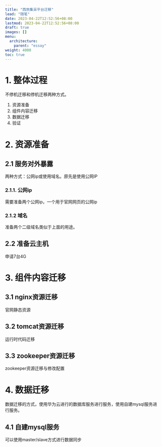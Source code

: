 ```yaml
---
title: "西旅集采平台迁移"
lead: "随笔"
date: 2023-04-22T12:52:56+08:00
lastmod: 2023-04-22T12:52:56+08:00
draft: true
images: []
menu:
  architecture:
    parent: "essay"
weight: 4000
toc: true
---
```


# 1. 整体过程

不停机迁移和停机迁移两种方式。

1. 资源准备
2. 组件内容迁移
3. 数据迁移
4. 验证

# 2. 资源准备

## 2.1 服务对外暴露

两种方式：公网ip或使用域名。原先是使用公网IP

### 2.1.1. 公网ip
需要准备两个公网ip，一个用于官网网页的公网ip

### 2.1.2 域名
准备两个二级域名类似于上面的用途。

## 2.2 准备云主机
申请7台4G

# 3. 组件内容迁移

## 3.1 nginx资源迁移
官网静态资源

## 3.2 tomcat资源迁移
运行时代码迁移

## 3.3 zookeeper资源迁移
zookeeper资源迁移与修改配置

# 4. 数据迁移
数据迁移的方式，使用华为云进行的数据库服务进行服务，使用自建mysql服务进行服务。

## 4.1 自建mysql服务
可以使用master/slave方式进行数据同步

## 
